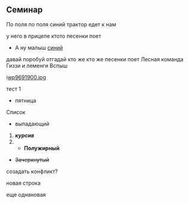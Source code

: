## Семинар 
По поля по поля синий трактор
едет к нам 

у него в прицепе ктото песенки поет
* А ну малыш
[синий](https://proprikol.ru/wp-content/uploads/2020/12/kartinki-sinij-traktor-25.jpg)

давай
поробуй отгадай кто же кто же 
песенки поет
Лесная команда 
Гиззи и леменги
Вспыш

i[wp9691900.jpg](https://wallpapercave.com/wp/wp9691900.jpg)

тест 1

* пятница

Список 
  * выпадающий
1. **_курсив_** 
2. * __Полужирный__
* ~~Зачеркнутый~~
  
созадать конфликт?

новая строка

еще однановая

